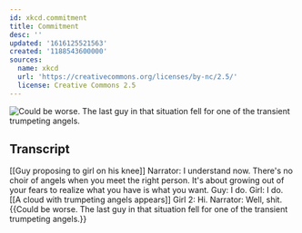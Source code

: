 ```yaml
---
id: xkcd.commitment
title: Commitment
desc: ''
updated: '1616125521563'
created: '1188543600000'
sources:
  name: xkcd
  url: 'https://creativecommons.org/licenses/by-nc/2.5/'
  license: Creative Commons 2.5
---
```

![Could be worse.  The last guy in that situation fell for one of the transient trumpeting angels.](https://imgs.xkcd.com/comics/commitment.png)

## Transcript
[[Guy proposing to girl on his knee]]
Narrator: I understand now. There's no choir of angels when you meet the right person. It's about growing out of your fears to realize what you have is what you want.
Guy: I do.
Girl: I do.
[[A cloud with trumpeting angels appears]]
Girl 2: Hi.
Narrator: Well, shit.
{{Could be worse. The last guy in that situation fell for one of the transient trumpeting angels.}}

